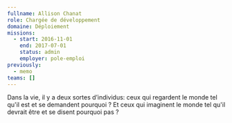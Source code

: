 ```yaml
---
fullname: Allison Chanat
role: Chargée de développement
domaine: Déploiement
missions:
  - start: 2016-11-01
    end: 2017-07-01
    status: admin
    employer: pole-emploi
previously:
  - memo
teams: []
---
```

Dans la vie, il y a deux sortes d’individus: ceux qui regardent le monde tel qu'il
  est et se demandent pourquoi ? Et ceux qui imaginent le monde tel qu'il devrait
  être et se disent pourquoi pas ?
